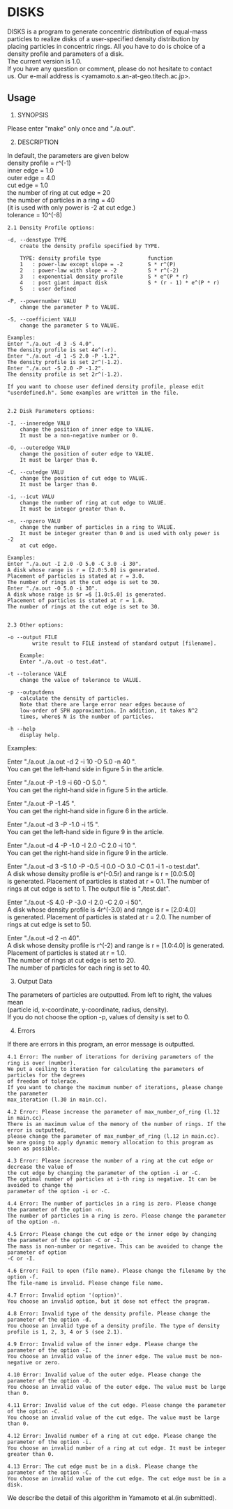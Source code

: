 # DISKS
DISKS is a program to generate concentric distribution of equal-mass  
particles to realize disks of a user-specified density distribution by  
placing particles in concentric rings. All you have to do is choice of a  
density profile and parameters of a disk.  
The current version is 1.0.  
If you have any question or comment, please do not hesitate to contact  
us. Our e-mail address is <yamamoto.s.an-at-geo.titech.ac.jp>.  


## Usage

1. SYNOPSIS  

Please enter "make" only once and "./a.out".  


2. DESCRIPTION  

In default, the parameters are given below  
	density profile = r^(-1)  
	inner edge = 1.0  
	outer edge = 4.0  
	cut   edge = 1.0  
	the number of ring at cut edge = 20   
	the number of particles in a ring = 40  
	(it is used with only power is -2 at cut edge.)  
	tolerance = 10^(-8)  

	
	2.1 Density Profile options:  
	
	-d, --denstype TYPE  
		create the density profile specified by TYPE.  

		TYPE: density profile type               function  
		1   : power-law except slope = -2        S * r^(P)  
		2   : power-law with slope = -2          S * r^(-2)  
		3   : exponential density profile        S * e^(P * r)  
		4   : post giant impact disk             S * (r - 1) * e^(P * r)  
		5   : user defined  

	-P, --powernumber VALU  
		change the parameter P to VALUE.  

	-S, --coefficient VALU  
		change the parameter S to VALUE.  

	Examples:  
	Enter "./a.out -d 3 -S 4.0".  
	The density profile is set 4e^(-r).  
	Enter "./a.out -d 1 -S 2.0 -P -1.2".  
	The density profile is set 2r^(-1.2).  
	Enter "./a.out -S 2.0 -P -1.2".  
	The density profile is set 2r^(-1.2).  

	If you want to choose user defined density profile, please edit  
	"userdefined.h". Some examples are written in the file.  
	
	
	2.2 Disk Parameters options:  

	-I, --inneredge VALU  
		change the position of inner edge to VALUE.  
		It must be a non-negative number or 0.  

	-O, --outeredge VALU  
		change the position of outer edge to VALUE.  
		It must be larger than 0.  

	-C, --cutedge VALU  
		change the position of cut edge to VALUE.   
		It must be larger than 0.  

	-i, --icut VALU  
		change the number of ring at cut edge to VALUE.  
		It must be integer greater than 0.  

	-n, --npzero VALU  
		change the number of particles in a ring to VALUE.  
		It must be integer greater than 0 and is used with only power is -2 
		at cut edge.  

	Examples:  
	Enter "./a.out -I 2.0 -O 5.0 -C 3.0 -i 30".  
	A disk whose range is r = [2.0:5.0] is generated.  
	Placement of particles is stated at r = 3.0.  
	The number of rings at the cut edge is set to 30.  
	Enter "./a.out -O 5.0 -i 30".  
	A disk whose raige is $r =$ [1.0:5.0] is generated.  
	Placement of particles is stated at r = 1.0.  
	The number of rings at the cut edge is set to 30.  


	2.3 Other options:  
	 
	-o --output FILE
        	write result to FILE instead of standard output [filename].  
	
		Example:  
		Enter "./a.out -o test.dat".  

	-t --tolerance VALE  
		change the value of tolerance to VALUE.  
	
	-p --outputdens  
		calculate the density of particles.  
		Note that there are large error near edges because of   
		low-order of SPH approximation. In addition, it takes N^2  
		times, where$ N is the number of particles.  

	-h --help  
		display help.  

Examples:  

Enter "./a.out ./a.out -d 2 -i 10 -O 5.0 -n 40 ".  
You can get the left-hand side in figure 5 in the article.  

Enter "./a.out -P -1.9 -i 60 -O 5.0 ".  
You can get the right-hand side in figure 5 in the article.  

Enter "./a.out -P -1.45 ".  
You can get the right-hand side in figure 6 in the article.  

Enter "./a.out -d 3 -P -1.0 -i 15 ".  
You can get the left-hand side in figure 9 in the article.  

Enter "./a.out -d 4 -P -1.0 -I 2.0 -C 2.0 -i 10 ".  
You can get the right-hand side in figure 9 in the article.  

Enter "./a.out -d 3 -S 1.0 -P -0.5 -I 0.0 -O 3.0 -C 0.1 -i 1 -o test.dat".  
A disk whose density profile is e^(-0.5r) and range is r = [0.0:5.0]  
is generated. Placement of particles is stated at r = 0.1. The number of  
rings at cut edge is set to 1. The output file is "./test.dat".  

Enter "./a.out -S 4.0 -P -3.0 -I 2.0 -C 2.0 -i 50".  
A disk whose density profile is 4r^(-3.0) and range is r = [2.0:4.0]  
is generated. Placement of particles is stated at r = 2.0. The number of  
rings at cut edge is set to 50.  

Enter "./a.out -d 2 -n 40".  
A disk whose density profile is r^(-2) and range is r = [1.0:4.0] is generated.  
Placement of particles is stated at r = 1.0.  
The number of rings at cut edge is set to 20.  
The number of particles for each ring is set to 40.  


3. Output Data  

The parameters of particles are outputted. From left to right, the values mean  
(particle id, x-coordinate, y-coordinate, radius, density).  
If you do not choose the option -p, values of density is set to 0.  


4. Errors  

If there are errors in this program, an error message is outputted.  
	
	4.1 Error: The number of iterations for deriving parameters of the ring is over (number).  
	We put a ceiling to iteration for calculating the parameters of particles for the degrees 
	of freedom of tolerace.  
	If you want to change the maximum number of iterations, please change the parameter 
	max_iteration (l.30 in main.cc).
	
	4.2 Error: Please increase the parameter of max_number_of_ring (l.12 in main.cc).
	There is an maximum value of the memory of the number of rings. If the error is outputted, 
	please change the parameter of max_number_of_ring (l.12 in main.cc).
	We are going to apply dynamic memory allocation to this program as soon as possible.
	
	4.3 Error: Please increase the number of a ring at the cut edge or decrease the value of  
	the cut edge by changing the parameter of the option -i or -C.  
	The optimal number of particles at i-th ring is negative. It can be avoided to change the 
	parameter of the option -i or -C.  

	4.4 Error: The number of particles in a ring is zero. Please change the parameter of the option -n.  
	The number of particles in a ring is zero. Please change the parameter of the option -n.  
	
	4.5 Error: Please change the cut edge or the inner edge by changing the parameter of the option -C or -I.  
	The mass is non-number or negative. This can be avoided to change the parameter of option 
	-C or -I.  
		
	4.6 Error: Fail to open (file name). Please change the filename by the option -f.  
	The file-name is invalid. Please change file name.  
	
	4.7 Error: Invalid option '(option)'.  
	You choose an invalid option, but it dose not effect the program.  
	
	4.8 Error: Invalid type of the density profile. Please change the parameter of the option -d.  
	You choose an invalid type of a density profile. The type of density profile is 1, 2, 3, 4 or 5 (see 2.1).  
	
	4.9 Error: Invalid value of the inner edge. Please change the parameter of the option -I.  
	You choose an invalid value of the inner edge. The value must be non-negative or zero.  

	4.10 Error: Invalid value of the outer edge. Please change the parameter of the option -O.  
	You choose an invalid value of the outer edge. The value must be large than 0.  

	4.11 Error: Invalid value of the cut edge. Please change the parameter of the option -C.  
	You choose an invalid value of the cut edge. The value must be large than 0.  

	4.12 Error: Invalid number of a ring at cut edge. Please change the parameter of the option -i.  
	You choose an invalid number of a ring at cut edge. It must be integer greater than 0.  

	4.13 Error: The cut edge must be in a disk. Please change the parameter of the option -C.  
	You choose an invalid value of the cut edge. The cut edge must be in a disk.   

We describe the detail of this algorithm in Yamamoto et al.(in submitted).  

